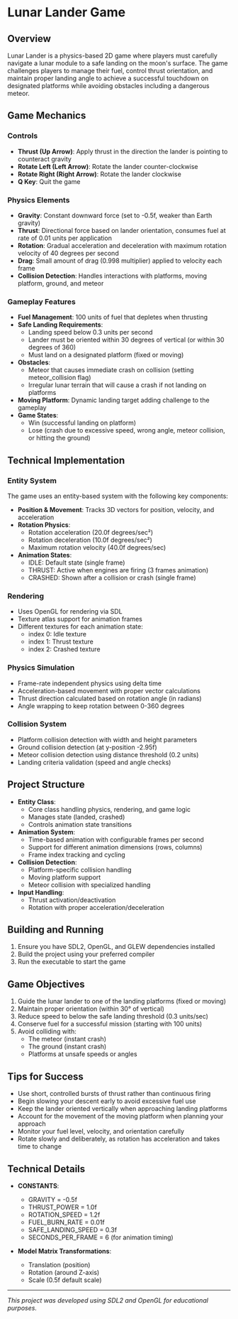 # Lunar Lander Game

## Overview
Lunar Lander is a physics-based 2D game where players must carefully navigate a lunar module to a safe landing on the moon's surface. The game challenges players to manage their fuel, control thrust orientation, and maintain proper landing angle to achieve a successful touchdown on designated platforms while avoiding obstacles including a dangerous meteor.

## Game Mechanics

### Controls
- **Thrust (Up Arrow)**: Apply thrust in the direction the lander is pointing to counteract gravity
- **Rotate Left (Left Arrow)**: Rotate the lander counter-clockwise
- **Rotate Right (Right Arrow)**: Rotate the lander clockwise
- **Q Key**: Quit the game

### Physics Elements
- **Gravity**: Constant downward force (set to -0.5f, weaker than Earth gravity)
- **Thrust**: Directional force based on lander orientation, consumes fuel at rate of 0.01 units per application
- **Rotation**: Gradual acceleration and deceleration with maximum rotation velocity of 40 degrees per second
- **Drag**: Small amount of drag (0.998 multiplier) applied to velocity each frame
- **Collision Detection**: Handles interactions with platforms, moving platform, ground, and meteor

### Gameplay Features
- **Fuel Management**: 100 units of fuel that depletes when thrusting
- **Safe Landing Requirements**:
  - Landing speed below 0.3 units per second
  - Lander must be oriented within 30 degrees of vertical (or within 30 degrees of 360)
  - Must land on a designated platform (fixed or moving)
- **Obstacles**: 
  - Meteor that causes immediate crash on collision (setting meteor_collision flag)
  - Irregular lunar terrain that will cause a crash if not landing on platforms
- **Moving Platform**: Dynamic landing target adding challenge to the gameplay
- **Game States**: 
  - Win (successful landing on platform)
  - Lose (crash due to excessive speed, wrong angle, meteor collision, or hitting the ground)

## Technical Implementation

### Entity System
The game uses an entity-based system with the following key components:
- **Position & Movement**: Tracks 3D vectors for position, velocity, and acceleration
- **Rotation Physics**: 
  - Rotation acceleration (20.0f degrees/sec²)
  - Rotation deceleration (10.0f degrees/sec²)
  - Maximum rotation velocity (40.0f degrees/sec)
- **Animation States**: 
  - IDLE: Default state (single frame)
  - THRUST: Active when engines are firing (3 frames animation)
  - CRASHED: Shown after a collision or crash (single frame)

### Rendering
- Uses OpenGL for rendering via SDL
- Texture atlas support for animation frames
- Different textures for each animation state:
  - index 0: Idle texture
  - index 1: Thrust texture
  - index 2: Crashed texture

### Physics Simulation
- Frame-rate independent physics using delta time
- Acceleration-based movement with proper vector calculations
- Thrust direction calculated based on rotation angle (in radians)
- Angle wrapping to keep rotation between 0-360 degrees

### Collision System
- Platform collision detection with width and height parameters
- Ground collision detection (at y-position -2.95f)
- Meteor collision detection using distance threshold (0.2 units)
- Landing criteria validation (speed and angle checks)

## Project Structure
- **Entity Class**: 
  - Core class handling physics, rendering, and game logic
  - Manages state (landed, crashed)
  - Controls animation state transitions
- **Animation System**: 
  - Time-based animation with configurable frames per second
  - Support for different animation dimensions (rows, columns)
  - Frame index tracking and cycling
- **Collision Detection**: 
  - Platform-specific collision handling
  - Moving platform support
  - Meteor collision with specialized handling
- **Input Handling**: 
  - Thrust activation/deactivation
  - Rotation with proper acceleration/deceleration

## Building and Running
1. Ensure you have SDL2, OpenGL, and GLEW dependencies installed
2. Build the project using your preferred compiler
3. Run the executable to start the game

## Game Objectives
1. Guide the lunar lander to one of the landing platforms (fixed or moving)
2. Maintain proper orientation (within 30° of vertical)
3. Reduce speed to below the safe landing threshold (0.3 units/sec)
4. Conserve fuel for a successful mission (starting with 100 units)
5. Avoid colliding with:
   - The meteor (instant crash)
   - The ground (instant crash)
   - Platforms at unsafe speeds or angles

## Tips for Success
- Use short, controlled bursts of thrust rather than continuous firing
- Begin slowing your descent early to avoid excessive fuel use
- Keep the lander oriented vertically when approaching landing platforms
- Account for the movement of the moving platform when planning your approach
- Monitor your fuel level, velocity, and orientation carefully
- Rotate slowly and deliberately, as rotation has acceleration and takes time to change

## Technical Details
- **CONSTANTS**:
  - GRAVITY = -0.5f
  - THRUST_POWER = 1.0f
  - ROTATION_SPEED = 1.2f
  - FUEL_BURN_RATE = 0.01f
  - SAFE_LANDING_SPEED = 0.3f
  - SECONDS_PER_FRAME = 6 (for animation timing)

- **Model Matrix Transformations**:
  - Translation (position)
  - Rotation (around Z-axis)
  - Scale (0.5f default scale)

---

*This project was developed using SDL2 and OpenGL for educational purposes.*
